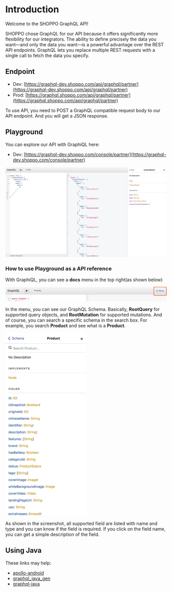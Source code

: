 # Introduction

Welcome to the SHOPPO GraphQL API!

SHOPPO chose GraphQL for our API because it offers significantly more flexibility for our integrators. The ability to define precisely the data you want—and only the data you want—is a powerful advantage over the REST API endpoints. GraphQL lets you replace multiple REST requests with a single call to fetch the data you specify.

## Endpoint

* Dev: [https://graphql-dev.shoppo.com/api/graphql/partner](https://graphql-dev.shoppo.com/api/graphql/partner)
* Prod: [https://graphql.shoppo.com/api/graphql/partner](https://graphql.shoppo.com/api/graphql/partner)

To use API, you need to POST a GraphQL compatible request body to our API endpoint. And you will get a JSON response.

## Playground

You can explore our API with GraphiQL here:

* Dev: [https://graphql-dev.shoppo.com/console/partner](https://graphql-dev.shoppo.com/console/partner)

![](./images/graphiql_playground.png)

### How to use Playground as a API reference

With GraphiQL, you can see a **docs** menu in the top right(as shown below)

![](./images/graphiql_docs.png)

In the menu, you can see our GraphQL Schema. Basically, **RootQuery** for supported query objects, and **RootMutation** for supported mutations. And of course, you can search a specific schema in the search box. For example, you search **Product** and see what is a **Product**.

![product](./images/graphiql_product.png)

As shown in the screenshot, all supported field are listed with name and type and you can know if the field is required. If you click on the field name, you can get a simple description of the field.


## Using Java

These links may help:

* [apollo-android](https://github.com/apollographql/apollo-android)
* [graphql_java_gen](https://github.com/Shopify/graphql_java_gen)
* [graphql-java](https://github.com/graphql-java/graphql-java)

<style>
img[alt=product] {
    width: 50%
}
</style>
